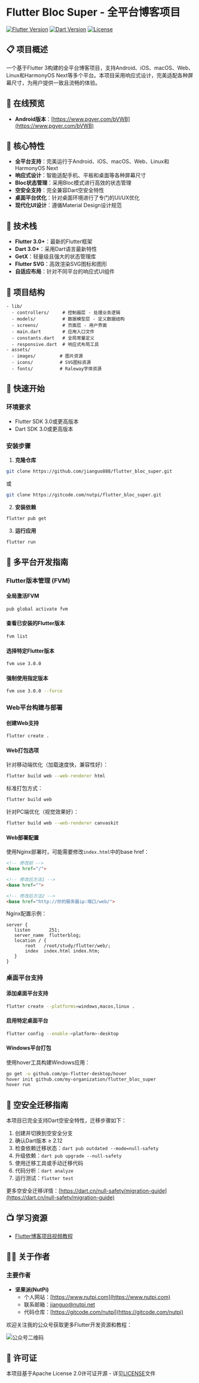 

# Flutter Bloc Super - 全平台博客项目

[![Flutter Version](https://img.shields.io/badge/Flutter-3.0+-blue.svg)](https://flutter.dev/)
[![Dart Version](https://img.shields.io/badge/Dart-3.0+-blue.svg)](https://dart.dev/)
[![License](https://img.shields.io/badge/License-Apache%202.0-green.svg)](LICENSE)

## 📋 项目概述

一个基于Flutter 3构建的全平台博客项目，支持Android、iOS、macOS、Web、Linux和HarmonyOS Next等多个平台。本项目采用响应式设计，完美适配各种屏幕尺寸，为用户提供一致且流畅的体验。

## 📱 在线预览

- **Android版本**：[https://www.pgyer.com/bVWB](https://www.pgyer.com/bVWB)

## 🌟 核心特性

- **全平台支持**：完美运行于Android、iOS、macOS、Web、Linux和HarmonyOS Next
- **响应式设计**：智能适配手机、平板和桌面等各种屏幕尺寸
- **Bloc状态管理**：采用Bloc模式进行高效的状态管理
- **空安全支持**：完全兼容Dart空安全特性
- **桌面平台优化**：针对桌面环境进行了专门的UI/UX优化
- **现代化UI设计**：遵循Material Design设计规范

## 🔧 技术栈

- **Flutter 3.0+**：最新的Flutter框架
- **Dart 3.0+**：采用Dart语言最新特性
- **GetX**：轻量级且强大的状态管理库
- **Flutter SVG**：高效渲染SVG图标和图形
- **自适应布局**：针对不同平台的响应式UI组件

## 📂 项目结构

```
- lib/
  - controllers/     # 控制器层 - 处理业务逻辑
  - models/          # 数据模型层 - 定义数据结构
  - screens/         # 页面层 - 用户界面
  - main.dart        # 应用入口文件
  - constants.dart   # 全局常量定义
  - responsive.dart  # 响应式布局工具
- assets/
  - images/         # 图片资源
  - icons/          # SVG图标资源
  - fonts/          # Raleway字体资源
```

## 🚀 快速开始

### 环境要求

- Flutter SDK 3.0或更高版本
- Dart SDK 3.0或更高版本

### 安装步骤

1. **克隆仓库**

```bash
git clone https://github.com/jianguo888/flutter_bloc_super.git
```

或

```bash
git clone https://gitcode.com/nutpi/flutter_bloc_super.git
```

2. **安装依赖**

```bash
flutter pub get
```

3. **运行应用**

```bash
flutter run
```

## 📱 多平台开发指南

### Flutter版本管理 (FVM)

#### 全局激活FVM

```bash
pub global activate fvm
```

#### 查看已安装的Flutter版本

```bash
fvm list
```

#### 选择特定Flutter版本

```bash
fvm use 3.0.0
```

#### 强制使用指定版本

```bash
fvm use 3.0.0 --force
```

### Web平台构建与部署

#### 创建Web支持

```bash
flutter create .
```

#### Web打包选项

针对移动端优化（加载速度快，兼容性好）：
```bash
flutter build web --web-renderer html
```

标准打包方式：
```bash
flutter build web
```

针对PC端优化（视觉效果好）：
```bash
flutter build web --web-renderer canvaskit
```

#### Web部署配置

使用Nginx部署时，可能需要修改`index.html`中的base href：

```html
<!-- 修改前 -->
<base href="/">

<!-- 修改后方法1 -->
<base href="">

<!-- 修改后方法2 -->
<base href="http://你的服务器ip:端口/web/">
```

Nginx配置示例：

```nginx
server {
   listen       251;
   server_name  flutterblog;
   location / {
       root   /root/study/flutter/web/;
       index  index.html index.htm;
   }
}
```

### 桌面平台支持

#### 添加桌面平台支持

```bash
flutter create --platforms=windows,macos,linux .
```

#### 启用特定桌面平台

```bash
flutter config --enable-<platform>-desktop
```

#### Windows平台打包

使用hover工具构建Windows应用：

```bash
go get -u github.com/go-flutter-desktop/hover
hover init github.com/my-organization/flutter_bloc_super
hover run
```

## 🔄 空安全迁移指南

本项目已完全支持Dart空安全特性，迁移步骤如下：

1. 创建并切换到空安全分支
2. 确认Dart版本 ≥ 2.12
3. 检查依赖迁移状态：`dart pub outdated --mode=null-safety`
4. 升级依赖：`dart pub upgrade --null-safety`
5. 使用迁移工具或手动迁移代码
6. 代码分析：`dart analyze`
7. 运行测试：`flutter test`

更多空安全迁移详情：[https://dart.cn/null-safety/migration-guide](https://dart.cn/null-safety/migration-guide)

## 📺 学习资源

- [Flutter博客项目视频教程](https://www.bilibili.com/video/bv1uy4y1t7LX)

## 👨‍💻 关于作者

### 主要作者
- **坚果派(NutPi)**
  - 个人网站：[https://www.nutpi.com](https://www.nutpi.com)
  - 联系邮箱：jianguo@nutpi.net
  - 代码仓库：[https://gitcode.com/nutpi](https://gitcode.com/nutpi)

欢迎关注我的公众号获取更多Flutter开发资源和教程：

![公众号二维码](https://luckly007.oss-cn-beijing.aliyuncs.com/image/%E5%85%AC%E4%BC%97%E5%8F%B7%E4%BA%8C%E7%BB%B4%E7%A0%81.jpg)

## 📄 许可证

本项目基于Apache License 2.0许可证开源 - 详见[LICENSE](LICENSE)文件
